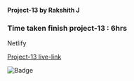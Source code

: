 **Project-13 by Rakshith J**

### Time taken finish project-13 : 6hrs

Netlify

[Project-13 live-link](https://live-class-project-9-rj.netlify.app/)

![Badge](https://img.shields.io/badge/Project--9-Live-brightgreen)
